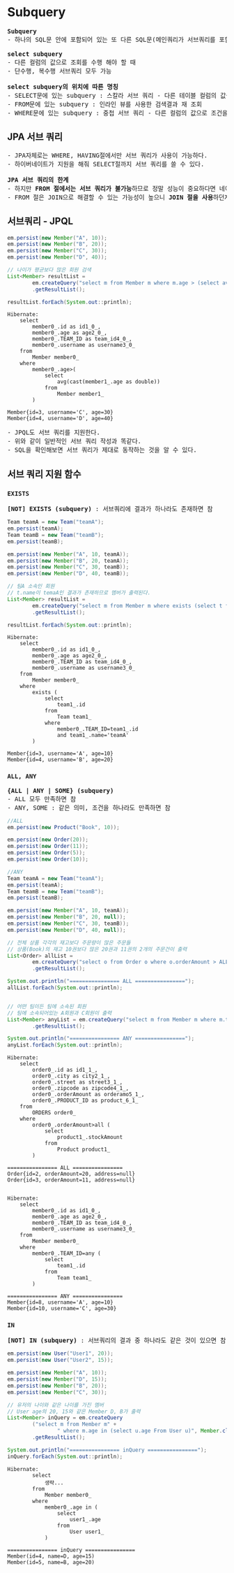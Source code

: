 # Subquery
<pre>
<b>Subquery</b>
- 하나의 SQL문 안에 포함되어 있는 또 다른 SQL문(메인쿼리가 서브쿼리를 포함하는 종속적인 관계)

<b>select subquery</b>
- 다른 컬럼의 값으로 조회를 수행 해야 할 때
- 단수행, 복수행 서브쿼리 모두 가능

<b>select subquery의 위치에 따른 명칭</b>
- SELECT문에 있는 subquery : 스칼라 서브 쿼리 - 다른 테이블 컬럼의 값을 보여줄 때
- FROM문에 있는 subquery : 인라인 뷰를 사용한 검색결과 재 조회
- WHERE문에 있는 subquery : 중첩 서브 쿼리 - 다른 컬럼의 값으로 조건을 만들 때
</pre>
## JPA 서브 쿼리
<pre>
- JPA자체로는 WHERE, HAVING절에서만 서브 쿼리가 사용이 가능하다.
- 하이버네이트가 지원을 해줘 SELECT절까지 서브 쿼리를 쓸 수 있다.

<b>JPA 서브 쿼리의 한계</b>
- 하지만 <b>FROM 절에서는 서브 쿼리가 불가능</b>하므로 정말 성능이 중요하다면 네이티브 SQL로 작성하자.
- FROM 절은 JOIN으로 해결할 수 있는 가능성이 높으니 <b>JOIN 절을 사용</b>하던지 쿼리 두 번 날리는 것도 하나의 방법이다.
</pre>
## 서브쿼리 - JPQL
```java
em.persist(new Member("A", 10));
em.persist(new Member("B", 20));
em.persist(new Member("C", 30));
em.persist(new Member("D", 40));

// 나이가 평균보다 많은 회원 검색
List<Member> resultList = 
        em.createQuery("select m from Member m where m.age > (select avg(subM.age) from Member subM)", Member.class)
        .getResultList();

resultList.forEach(System.out::println);
```
```console
Hibernate:
    select
        member0_.id as id1_0_,
        member0_.age as age2_0_,
        member0_.TEAM_ID as team_id4_0_,
        member0_.username as username3_0_ 
    from
        Member member0_ 
    where
        member0_.age>(
            select
                avg(cast(member1_.age as double)) 
            from
                Member member1_
        )

Member{id=3, username='C', age=30}
Member{id=4, username='D', age=40}
```
<pre>
- JPQL도 서브 쿼리를 지원한다.
- 위와 같이 일반적인 서브 쿼리 작성과 똑같다.
- SQL을 확인해보면 서브 쿼리가 제대로 동작하는 것을 알 수 있다.
</pre>
## 서브 쿼리 지원 함수
### `EXISTS`
<pre>
<b>[NOT] EXISTS (subquery)</b> : 서브쿼리에 결과가 하나라도 존재하면 참
</pre>
```java
Team teamA = new Team("teamA");
em.persist(teamA);
Team teamB = new Team("teamB");
em.persist(teamB);

em.persist(new Member("A", 10, teamA));
em.persist(new Member("B", 20, teamA));
em.persist(new Member("C", 30, teamB));
em.persist(new Member("D", 40, teamB));

// 팀A 소속인 회원
// t.name이 temaA인 결과가 존재하므로 멤버가 출력된다.
List<Member> resultList = 
        em.createQuery("select m from Member m where exists (select t from m.team t where t.name = 'teamA')", Member.class)
        .getResultList();

resultList.forEach(System.out::println);
```
```console
Hibernate:
    select
        member0_.id as id1_0_,
        member0_.age as age2_0_,
        member0_.TEAM_ID as team_id4_0_,
        member0_.username as username3_0_ 
    from
        Member member0_ 
    where
        exists (
            select
                team1_.id 
            from
                Team team1_ 
            where
                member0_.TEAM_ID=team1_.id 
                and team1_.name='teamA'
        )

Member{id=3, username='A', age=10}
Member{id=4, username='B', age=20}
```
### `ALL, ANY`
<pre>
<b>{ALL | ANY | SOME} (subquery)</b>
- ALL 모두 만족하면 참
- ANY, SOME : 같은 의미, 조건을 하나라도 만족하면 참
</pre>
```java
//ALL
em.persist(new Product("Book", 10));

em.persist(new Order(20));
em.persist(new Order(11));
em.persist(new Order(5));
em.persist(new Order(10));

//ANY
Team teamA = new Team("teamA");
em.persist(teamA);
Team teamB = new Team("teamB");
em.persist(teamB);

em.persist(new Member("A", 10, teamA));
em.persist(new Member("B", 20, null));
em.persist(new Member("C", 30, teamB));
em.persist(new Member("D", 40, null));

// 전체 상품 각각의 재고보다 주문량이 많은 주문들
// 상품(Book)의 재고 10권보다 많은 20권과 11권의 2개의 주문건이 출력
List<Order> allList = 
        em.createQuery("select o from Order o where o.orderAmount > ALL (select p.stockAmount from Product p)", Order.class)
        .getResultList();

System.out.println("================ ALL ================");
allList.forEach(System.out::println);


// 어떤 팀이든 팀에 소속된 회원
// 팀에 소속되어있는 A회원과 C회원이 출력
List<Member> anyList = em.createQuery("select m from Member m where m.team = ANY (select t from Team t)", Member.class)
        .getResultList();

System.out.println("================ ANY ================");
anyList.forEach(System.out::println);
```
```console
Hibernate: 
    select
        order0_.id as id1_1_,
        order0_.city as city2_1_,
        order0_.street as street3_1_,
        order0_.zipcode as zipcode4_1_,
        order0_.orderAmount as orderamo5_1_,
        order0_.PRODUCT_ID as product_6_1_ 
    from
        ORDERS order0_ 
    where
        order0_.orderAmount>all (
            select
                product1_.stockAmount 
            from
                Product product1_
        )

================ ALL ================
Order{id=2, orderAmount=20, address=null}
Order{id=3, orderAmount=11, address=null}


Hibernate:
    select
        member0_.id as id1_0_,
        member0_.age as age2_0_,
        member0_.TEAM_ID as team_id4_0_,
        member0_.username as username3_0_ 
    from
        Member member0_ 
    where
        member0_.TEAM_ID=any (
            select
                team1_.id 
            from
                Team team1_
        )

================ ANY ================
Member{id=8, username='A', age=10}
Member{id=10, username='C', age=30}
```
### `IN`
<pre>
<b>[NOT] IN (subquery)</b> : 서브쿼리의 결과 중 하나라도 같은 것이 있으면 참
</pre>
```java
em.persist(new User("User1", 20));
em.persist(new User("User2", 15));

em.persist(new Member("A", 10));
em.persist(new Member("D", 15));
em.persist(new Member("B", 20));
em.persist(new Member("C", 30));

// 유저의 나이와 같은 나이를 가진 멤버
// User age의 20, 15와 같은 Member D, B가 출력
List<Member> inQuery = em.createQuery
        ("select m from Member m" +
                " where m.age in (select u.age From User u)", Member.class)
        .getResultList();

System.out.println("================ inQuery ================");
inQuery.forEach(System.out::println);
```
```console
Hibernate: 
        select
            생략...
        from
            Member member0_ 
        where
            member0_.age in (
                select
                    user1_.age 
                from
                    User user1_
            )

================ inQuery ================
Member(id=4, name=D, age=15)
Member(id=5, name=B, age=20)
```

